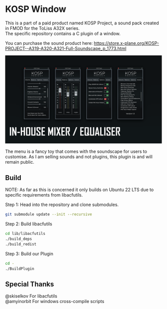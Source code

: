 # KOSP Window
This is a part of a paid product named KOSP Project, a sound pack created in
FMOD for the ToLiss A32X series.  
The specific repository contains a C plugin of a window.

You can purchase the sound product here: https://store.x-plane.org/KOSP-PROJECT--A319-A320-A321-Full-Soundscape_p_1773.html


![Menus](https://github.com/squeakyparrot/kosp_window/blob/main/img/menus.png)

The menu is a fancy toy that comes with the soundscape for users to customise.
As I am selling sounds and not plugins, this plugin is and will remain public. 

## Build
NOTE: As far as this is concerned it only builds on Ubuntu 22 LTS due to
specific requirements from libacfutils.

Step 1: Head into the repository and clone submodules.
```bash
git submodule update --init --recursive
```

Step 2: Build libacfutils
```bash
cd lib/libacfutils
./build_deps
./build_redist
```

Step 3: Build our Plugin
```bash
cd -
./BuildPlugin
```

## Special Thanks
@skiselkov For libacfutils  
@amyinorbit For windows cross-compile scripts